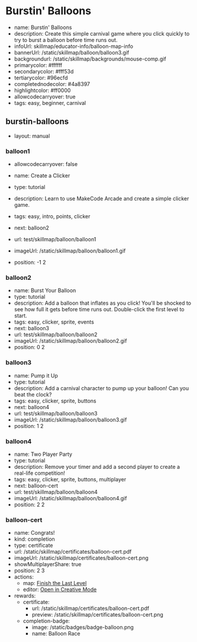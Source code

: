 # Burstin' Balloons
* name: Burstin' Balloons
* description: Create this simple carnival game where you click quickly to try to burst a balloon before time runs out.
* infoUrl: skillmap/educator-info/balloon-map-info
* bannerUrl: /static/skillmap/balloon/balloon3.gif
* backgroundurl: /static/skillmap/backgrounds/mouse-comp.gif
* primarycolor: #ffffff
* secondarycolor: #fff53d
* tertiarycolor: #96ecfd
* completednodecolor: #4a8397
* highlightcolor: #ff0000
* allowcodecarryover: true
* tags: easy, beginner, carnival


## burstin-balloons
* layout: manual


### balloon1
* allowcodecarryover: false

* name: Create a Clicker
* type: tutorial
* description: Learn to use MakeCode Arcade and create a simple clicker game.
* tags: easy, intro, points, clicker
* next: balloon2
* url: test/skillmap/balloon/balloon1
* imageUrl: /static/skillmap/balloon/balloon1.gif
* position: -1 2



### balloon2
* name: Burst Your Balloon
* type: tutorial
* description: Add a balloon that inflates as you click! You'll be shocked to see how full it gets before time runs out. Double-click the first level to start.
* tags: easy, clicker, sprite, events
* next: balloon3
* url: test/skillmap/balloon/balloon2
* imageUrl: /static/skillmap/balloon/balloon2.gif
* position: 0 2


### balloon3
* name: Pump it Up
* type: tutorial
* description: Add a carnival character to pump up your balloon! Can you beat the clock?
* tags: easy, clicker, sprite, buttons
* next: balloon4
* url: test/skillmap/balloon/balloon3
* imageUrl: /static/skillmap/balloon/balloon3.gif
* position: 1 2



### balloon4
* name: Two Player Party
* type: tutorial
* description: Remove your timer and add a second player to create a real-life competition!
* tags: easy, clicker, sprite, buttons, multiplayer
* next: balloon-cert
* url: test/skillmap/balloon/balloon4
* imageUrl: /static/skillmap/balloon/balloon4.gif
* position: 2 2


### balloon-cert
* name: Congrats!
* kind: completion
* type: certificate
* url: /static/skillmap/certificates/balloon-cert.pdf
* imageUrl: /static/skillmap/certificates/balloon-cert.png
* showMultiplayerShare: true
* position: 2 3
* actions:
    * map: [Finish the Last Level](/skillmap/balloon)
    * editor: [Open in Creative Mode](/)
* rewards:
    * certificate:
        * url: /static/skillmap/certificates/balloon-cert.pdf
        * preview: /static/skillmap/certificates/balloon-cert.png
    * completion-badge:
        * image: /static/badges/badge-balloon.png
        * name: Balloon Race




